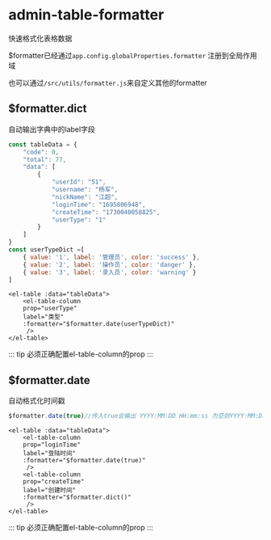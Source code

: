 # admin-table-formatter

快速格式化表格数据

$formatter已经通过```app.config.globalProperties.formatter``` 注册到全局作用域

也可以通过```/src/utils/formatter.js```来自定义其他的formatter



## $formatter.dict
自动输出字典中的label字段

```javascript
const tableData = {
    "code": 0,
    "total": 77,
    "data": [
        {
            "userId": "51",
            "username": "杨军",
            "nickName": "江超",
            "loginTime": "1695806948",
            "createTime": "1730040058825",
            "userType": "1"
        }
    ]
}
const userTypeDict =[
    { value: '1', label: '管理员', color: 'success' },
    { value: '2', label: '操作员', color: 'danger' },
    { value: '3', label: '录入员', color: 'warning' }
]
```
```vue{3,5}
<el-table :data="tableData">
    <el-table-column 
    prop="userType" 
    label="类型" 
    :formatter="$formatter.date(userTypeDict)"
     />         
</el-table>

```


::: tip
必须正确配置el-table-column的prop
:::


## $formatter.date

自动格式化时间戳
```javascript
$formatter.date(true)//传入true会输出 YYYY:MM:DD HH:mm:ss 为空则YYYY:MM:DD

```
```vue{3,5}
<el-table :data="tableData">
    <el-table-column 
    prop="loginTime" 
    label="登陆时间" 
    :formatter="$formatter.date(true)"
     />      
    <el-table-column 
    prop="createTime" 
    label="创建时间" 
    :formatter="$formatter.dict()"
     />         
</el-table>

```

::: tip
必须正确配置el-table-column的prop
:::
